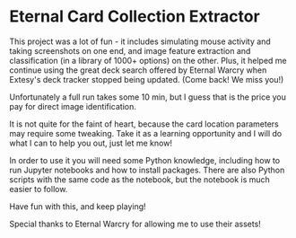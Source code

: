 # Eternal Card Collection Extractor

This project was a lot of fun - it includes simulating mouse activity and taking screenshots on one end, and image feature extraction and classification (in a library of 1000+ options) on the other. Plus, it helped me continue using the great deck search offered by Eternal Warcry when Extesy's deck tracker stopped being updated. (Come back! We miss you!)

Unfortunately a full run takes some 10 min, but I guess that is the price you pay for direct image identification.

It is not quite for the faint of heart, because the card location parameters may require some tweaking. Take it as a learning opportunity and I will do what I can to help you out, just let me know!

In order to use it you will need some Python knowledge, including how to run Jupyter notebooks and how to install packages. There are also Python scripts with the same code as the notebook, but the notebook is much easier to follow.

Have fun with this, and keep playing!

Special thanks to Eternal Warcry for allowing me to use their assets!
